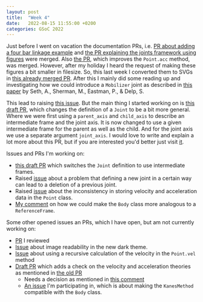 ```yaml
---
layout: post
title:  "Week 4"
date:   2022-08-15 11:55:00 +0200
categories: GSoC 2022
---
```

Just before I went on vacation the documentation PRs, i.e. [PR about adding a four bar linkage example][pull/23705] and [the PR explaining the joints framework using figures][pull/23730] were merged. Also [the PR][pull/23628], which improves the `Point.acc` method, was merged. However, after my holiday I heard the request of making these figures a bit smaller in filesize. So, this last week I converted them to SVGs in [this already merged PR][pull/23890]. After this I mainly did some reading up and investigating how we could introduce a `Mobilizer` joint as described in [this paper](https://link.springer.com/article/10.1007/s11071-010-9717-3) by Seth, A., Sherman, M., Eastman, P., & Delp, S.

This lead to raising [this issue][issues/23913]. But the main thing I started working on is [this draft PR][pull/23890], which changes the definition of a `Joint` to be a bit more general. Where we were first using a `parent_axis` and `child_axis` to describe an intermediate frame and the joint axis. It is now changed to use a given intermediate frame for the parent as well as the child. And for the joint axis we use a separate argument `joint_axis`. I would love to write and explain a lot more about this PR, but if you are interested you'd better just visit [it][pull/23890].

Issues and PRs I'm working on:
- [this draft PR][pull/23890] which switches the `Joint` definition to use intermediate frames.
- Raised [issue][issues/23913] about a problem that defining a new joint in a certain way can lead to a deletion of a previous joint.
- Raised [issue][issues/23741] about the inconsistency in storing velocity and acceleration data in the `Point` class.
- [My comment][issues/21964#issuecomment-1173893507] on how we could make the `Body` class more analogous to a `ReferenceFrame`.

Some other opened issues an PRs, which I have open, but am not currently working on:
- [PR][pull/23580] I reviewed
- [Issue][issues/23706] about image readability in the new dark theme.
- [Issue][issues/23382] about using a recursive calculation of the velocity in the `Point.vel` method
- [Draft PR][pull/23359] which adds a check on the velocity and acceleration theories as mentioned in [the old PR][pull/12322]
  - Needs a decision as mentioned in [this comment][pull/23359#issuecomment-1155023883]
  - [An issue][issues/23269] I'm participating in, which is about making the `KanesMethod` compatible with the `Body` class.

[issues/21705]: https://github.com/sympy/sympy/issues/21705
[pull/23705]: https://github.com/sympy/sympy/pull/23705
[issues/23706]: https://github.com/sympy/sympy/issues/23706
[pull/23628]: https://github.com/sympy/sympy/pull/23628
[issues/23382]: https://github.com/sympy/sympy/issues/23382
[pull/23359]: https://github.com/sympy/sympy/pull/23359
[pull/12322]: https://github.com/sympy/sympy/pull/12322
[pull/23359#issuecomment-1155023883]: https://github.com/sympy/sympy/pull/23359#issuecomment-1155023883
[pull/23730]: https://github.com/sympy/sympy/pull/23730
[issues/23706]: https://github.com/sympy/sympy/issues/23706
[pull/23580]: https://github.com/sympy/sympy/pull/23580
[issues/23741]: https://github.com/sympy/sympy/issues/23741
[SymPy dev documentation]: https://docs.sympy.org/dev/index.html
[issues/21964#issuecomment-1173893507]: https://github.com/sympy/sympy/issues/21964#issuecomment-1173893507
[issues/23269]: https://github.com/sympy/sympy/issues/23269
[pull/23890]: https://github.com/sympy/sympy/pull/23890
[issues/23913]: https://github.com/sympy/sympy/issues/23913